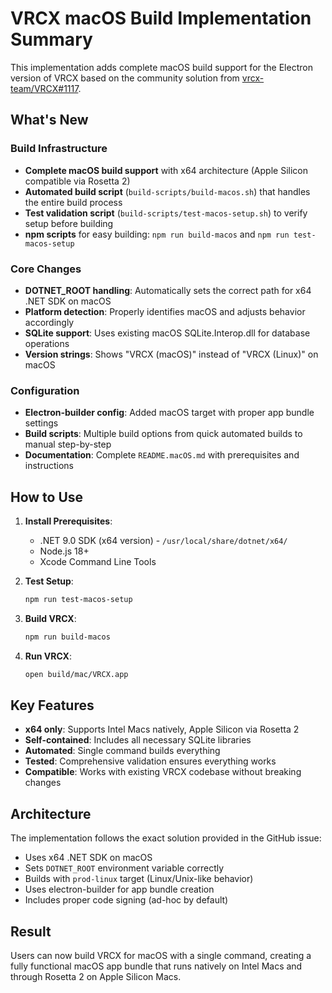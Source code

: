 # VRCX macOS Build Implementation Summary

This implementation adds complete macOS build support for the Electron version of VRCX based on the community solution from [vrcx-team/VRCX#1117](https://github.com/vrcx-team/VRCX/issues/1117).

## What's New

### Build Infrastructure
- **Complete macOS build support** with x64 architecture (Apple Silicon compatible via Rosetta 2)
- **Automated build script** (`build-scripts/build-macos.sh`) that handles the entire build process
- **Test validation script** (`build-scripts/test-macos-setup.sh`) to verify setup before building
- **npm scripts** for easy building: `npm run build-macos` and `npm run test-macos-setup`

### Core Changes
- **DOTNET_ROOT handling**: Automatically sets the correct path for x64 .NET SDK on macOS
- **Platform detection**: Properly identifies macOS and adjusts behavior accordingly
- **SQLite support**: Uses existing macOS SQLite.Interop.dll for database operations
- **Version strings**: Shows "VRCX (macOS)" instead of "VRCX (Linux)" on macOS

### Configuration
- **Electron-builder config**: Added macOS target with proper app bundle settings
- **Build scripts**: Multiple build options from quick automated builds to manual step-by-step
- **Documentation**: Complete `README.macOS.md` with prerequisites and instructions

## How to Use

1. **Install Prerequisites**:
   - .NET 9.0 SDK (x64 version) - `/usr/local/share/dotnet/x64/`
   - Node.js 18+
   - Xcode Command Line Tools

2. **Test Setup**:
   ```bash
   npm run test-macos-setup
   ```

3. **Build VRCX**:
   ```bash
   npm run build-macos
   ```

4. **Run VRCX**:
   ```bash
   open build/mac/VRCX.app
   ```

## Key Features

- **x64 only**: Supports Intel Macs natively, Apple Silicon via Rosetta 2
- **Self-contained**: Includes all necessary SQLite libraries
- **Automated**: Single command builds everything
- **Tested**: Comprehensive validation ensures everything works
- **Compatible**: Works with existing VRCX codebase without breaking changes

## Architecture

The implementation follows the exact solution provided in the GitHub issue:
- Uses x64 .NET SDK on macOS
- Sets `DOTNET_ROOT` environment variable correctly
- Builds with `prod-linux` target (Linux/Unix-like behavior)
- Uses electron-builder for app bundle creation
- Includes proper code signing (ad-hoc by default)

## Result

Users can now build VRCX for macOS with a single command, creating a fully functional macOS app bundle that runs natively on Intel Macs and through Rosetta 2 on Apple Silicon Macs.
